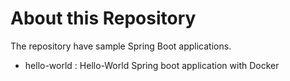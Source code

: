 # About this Repository
 The repository have sample Spring Boot applications. 

* hello-world : Hello-World Spring boot application with Docker